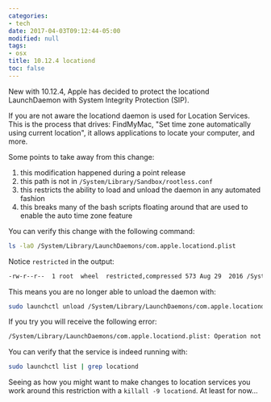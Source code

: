 ```yaml
---
categories:
- tech
date: 2017-04-03T09:12:44-05:00
modified: null
tags:
- osx
title: 10.12.4 locationd
toc: false
---
```


New with 10.12.4, Apple has decided to protect the locationd LaunchDaemon with System Integrity Protection (SIP).

If you are not aware the locationd daemon is used for Location Services. This is the process that drives: FindMyMac, "Set time zone automatically using current location", it allows applications to locate your computer, and more.

Some points to take away from this change:

1. this modification happened during a point release
1. this path is not in `/System/Library/Sandbox/rootless.conf`
1. this restricts the ability to load and unload the daemon in any automated fashion
1. this breaks many of the bash scripts floating around that are used to enable the auto time zone feature

You can verify this change with the following command:

```bash
ls -laO /System/Library/LaunchDaemons/com.apple.locationd.plist
```

Notice `restricted` in the output:

```bash
-rw-r--r--  1 root  wheel  restricted,compressed 573 Aug 29  2016 /System/Library/LaunchDaemons/com.apple.locationd.plist
```

This means you are no longer able to unload the daemon with:

```bash
sudo launchctl unload /System/Library/LaunchDaemons/com.apple.locationd.plist
```

If you try you will receive the following error:

```bash
/System/Library/LaunchDaemons/com.apple.locationd.plist: Operation not permitted while System Integrity Protection is engaged
```

You can verify that the service is indeed running with:

```bash
sudo launchctl list | grep locationd
```

Seeing as how you might want to make changes to location services you work around this restriction with a `killall -9 locationd`. At least for now...

